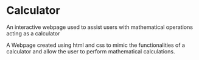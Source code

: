 # Calculator
An interactive webpage used to assist users with mathematical operations acting as a calculator

A Webpage created using html and css to mimic the functionalities of a calculator and allow the user to perform mathematical calculations.
